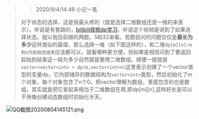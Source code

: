 >>2020/8/4/14:48 小记一笔

>对于状态的选择，这是我最头疼的（就是选择二维数组还是一维的来表示）。听说是有套路的，[bilibili视频dp学习](https://www.bilibili.com/video/BV1xb411e7ww?from=search&seid=2147336959706162327)。听说这个视频是讲到了如果选择状态。就以我目前做的两题，5和32来看。若题目问的问题仅仅是**最长为多少**这样类似的最值，那么选择一维（如下图这样的），和二维`dp[m][n]:m到n为起始至结束`应该都可以，就看哪种更方便，但如果是相信问到了要返回起始到结束这一段为多少自然就是要用二维数组。顺便一提就是`vector<vector<int> > dp(m,vector<int>n)`这里表示创建了一个vector类型的变量dp，它内部储存的数据结构为`vector<int>`类型，然后初始化了m个对象，每个对象包含了n个0。把vector理解为数组，里面包含的也是数组，其实就是把它拿起来相当于二维数组在用,即dp[m][n],这样好处是可以不用像创建动态数组时初始化半天。

![QQ截图20200804145121.png](https://i.loli.net/2020/08/04/p8BXKF9jHgn6moe.png)

